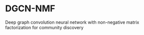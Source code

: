 # DGCN-NMF
Deep graph convolution neural network with non-negative matrix factorization for community discovery
